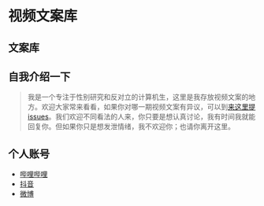 # 视频文案库

## 文案库

## 自我介绍一下

> 我是一个专注于性别研究和反对立的计算机生，这里是我存放视频文案的地方。欢迎大家常来看看，如果你对哪一期视频文案有异议，可以到[来这里提issues](https://github.com/command-group/vediopost/issues)。我们欢迎不同看法的人来，你只要是想认真讨论，我有时间我就能回复你。但如果你只是想发泄情绪，我不欢迎你；也请你离开这里。

## 个人账号

- [哔哩哔哩](https://space.bilibili.com/1344687531)
- [抖音](https://www.douyin.com/user/MS4wLjABAAAALISPuOqRQfZhQWBP5e3YEDR2xSTwwNYPWie4zvfOvlU)
- [微博](https://weibo.com/u/7263553536)
